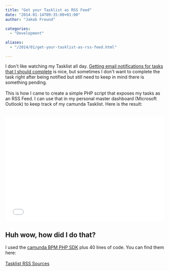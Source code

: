 ```yaml
---
title: "Get your Tasklist as RSS Feed"
date: "2014-01-14T09:35:00+01:00"
author: "Jakob Freund"

categories:
  - "Development"

aliases:
  - "/2014/01/get-your-tasklist-as-rss-feed.html"

---
```


I don't like watching my Tasklist all day. <a href="http://blog.camunda.org/2013/10/how-to-send-email-when-usertask-is.html">Getting email notifications for tasks that I should complete</a> is nice, but sometimes I don't want to complete the task right after being notified but still need to keep in mind there is something pending.<br />
<br />
This is how I came to create a simple PHP script that exposes my tasks as an RSS Feed.  I can use that in my personal master dashboard (Microsoft Outlook) to keep track of my camunda Tasklist. Here is the result:<br />
<br />
<iframe allowfullscreen="" frameborder="0" height="331" mozallowfullscreen="" src="//player.vimeo.com/video/84108834?title=0&amp;portrait=0" webkitallowfullscreen="" width="500"></iframe>

<h2>Huh wow, how did I do that?</h2>
I used the <a href="http://camunda.github.io/camunda-bpm-php-sdk/">camunda BPM PHP SDK</a> plus 40 lines of code. You can find them here:<br />
<br />
<a href="https://github.com/camunda/camunda-bpm-php-sdk/blob/examples/example/oop/tasklistrss/index.php">Tasklist RSS Sources</a><br />
<br />
<br />